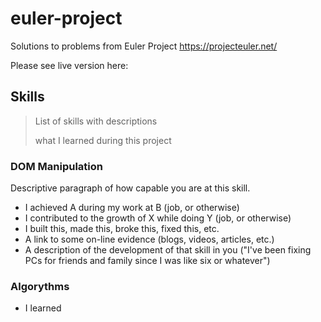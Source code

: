 # euler-project
Solutions to problems from Euler Project https://projecteuler.net/

Please see live version here: 

## Skills
> List of skills with descriptions
>
> what I learned during this
> project

### DOM Manipulation

Descriptive paragraph of how capable you are at this skill.

- I achieved A during my work at B (job, or otherwise)
- I contributed to the growth of X while doing Y (job, or otherwise)
- I built this, made this, broke this, fixed this, etc.
- A link to some on-line evidence (blogs, videos, articles, etc.)
- A description of the development of that skill in you ("I've been fixing PCs for friends and family since I was like six or whatever")


### Algorythms

- I learned

